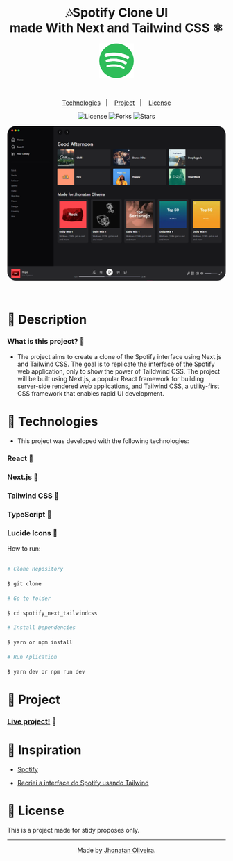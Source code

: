 <div align="center">
<h1 align="center">🎶Spotify Clone UI<br> made With Next and Tailwind CSS ⚛</h1>
<img src="public/logo.png" alt="logo" style="width: 80px;" />
</div>

&nbsp;

<p align="center">
  <a href="#Technologies">Technologies</a>&nbsp;&nbsp;&nbsp;|&nbsp;&nbsp;&nbsp;
  <a href="#Project">Project</a>&nbsp;&nbsp;&nbsp;|&nbsp;&nbsp;&nbsp;
  <a href="#License">License</a>
</p>

<p align="center">
 <img  src="https://img.shields.io/static/v1?label=license&message=FREE&color=04D361&labelColor=281F3D" alt="License" />
  <img src="https://img.shields.io/github/repo-size/jhonatan-oliveiradev/spotify_next_tailwindcss?label=forks&message=MIT&color=04D361&labelColor=281F3D" alt="Forks" />
  <img src="https://img.shields.io/github/stars/jhonatan-oliveiradev/spotify_next_tailwindcss?label=stars&message=MIT&color=04D361&labelColor=14061f" alt="Stars" />
</p>

<p align="center">
    <img style="border-radius: 20px;" src="public/preview.png" alt="preview">
</p>

<br>

# 📄 Description

### What is this project? 📝

- The project aims to create a clone of the Spotify interface using Next.js and Tailwind CSS. The goal is to replicate the interface of the Spotify web application, only to show the power of Taildwind CSS. The project will be built using Next.js, a popular React framework for building server-side rendered web applications, and Tailwind CSS, a utility-first CSS framework that enables rapid UI development.

# 🚀 Technologies

- This project was developed with the following technologies:

### React 📝

### Next.js 📝

### Tailwind CSS 📝

### TypeScript 📝

### Lucide Icons 📝

How to run:

```bash

# Clone Repository

$ git clone

# Go to folder

$ cd spotify_next_tailwindcss

# Install Dependencies

$ yarn or npm install

# Run Aplication

$ yarn dev or npm run dev

```

# 🚧 Project

### [Live project!](https://) 🚀

# 🎨 Inspiration

- [Spotify](https://www.spotify.com/br/)

- [Recriei a interface do Spotify usando Tailwind](https://www.youtube.com/watch?v=YVI-q3idGiM)

# 📝 License

This is a project made for stidy proposes only.

<hr>

<p align="center">Made by <a href="https://jhonatanoliveira.com/" target="_blank">Jhonatan Oliveira</a>.</p>
